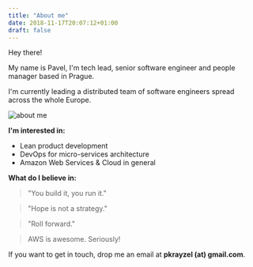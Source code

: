 ```yaml
---
title: "About me"
date: 2018-11-17T20:07:12+01:00
draft: false
---
```


Hey there! 

My name is Pavel, I'm tech lead, senior software engineer and people manager based in Prague.

I'm currently leading a distributed team of software engineers spread across the whole Europe.

![about me](images/about_me_small.png)

**I'm interested in:**

- Lean product development
- DevOps for micro-services architecture
- Amazon Web Services & Cloud in general

**What do I believe in:** 

> "You build it, you run it."

> "Hope is not a strategy."
 
> "Roll forward."

> AWS is awesome. Seriously!


If you want to get in touch, drop me an email at <strong>pkrayzel (at) gmail.com</strong>.